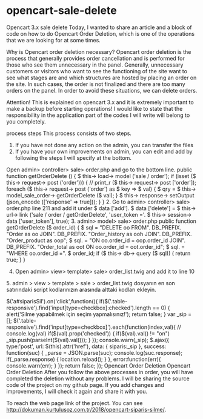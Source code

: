 # opencart-sale-delete
Opencart 3.x sale delete
Today, I wanted to share an article and a block of code on how to do Opencart Order Deletion, which is one of the operations that we are looking for at some times.

Why is Opencart order deletion necessary?
Opencart order deletion is the process that generally provides order cancellation and is performed for those who see them unnecessary in the panel. Generally, unnecessary customers or visitors who want to see the functioning of the site want to see what stages are and which structures are hosted by placing an order on the site. In such cases, the order is not finalized and there are too many orders on the panel. In order to avoid these situations, we can delete orders.

Attention!
This is explained on opencart 3.x and it is extremely important to make a backup before starting operations! I would like to state that the responsibility in the application part of the codes I will write will belong to you completely.

process steps
This process consists of two steps.
1. If you have not done any action on the admin, you can transfer the files
2. If you have your own improvements on admin, you can edit and add by following the steps I will specify at the bottom.

Open admin> controller> sale> order.php and go to the bottom line.
public function getOrderDelete () {
        $ this-> load-> model ('sale / order');
        if (isset ($ this-> request-> post ('order')))
        {
// print_r ($ this-> request-> post ['order']);
            foreach ($ this-> request-> post ('order') as $ key => $ val)
            {
                $ qry = $ this-> model_sale_order-> getOrderDelete ($ val);
            }
            $ this-> response-> setOutput (json_encode (['response' => true]));
        }
    }
2. Go to admin> controller> sale> order.php line 211 and add it under $ data ['add'].
$ data ['delete'] = $ this-> url-> link ('sale / order / getOrderDelete', 'user_token ='. $ this-> session-> data ['user_token'], true);
3. admin> model> sale> order.php
public function getOrderDelete ($ order_id) {
        $ sql = "DELETE oo FROM". DB_PREFIX. "Order as oo JOIN". DB_PREFIX. "Order_history as ooh JOIN". DB_PREFIX. "Order_product as oop";
        $ sql. = "ON oo.order_id = oop.order_id JOIN". DB_PREFIX. "Order_total as oot ON oo.order_id = oot.order_id";
        $ sql. = "WHERE oo.order_id =". $ order_id;
        if ($ this-> db-> query ($ sql)) (
            return true;
        }
    }
    
4. Open admin> view> template> sale> order_list.twig and add it to line 10

<a href="{{ sil }}" id="siparisSil" data-toggle="tooltip" title="Seçili Siparişleri Sil" class="btn btn-danger"><i class="fa fa-trash-o"></i></a> </div>
5. admin > view > template > sale > order_list.twig dosyanın en son satırındaki script kodlarınızın arasında alttaki kodları ekleyin.

$('a#siparisSil').on('click',function(){
    if($('.table-responsive').find('input[type=checkbox]:checked').length == 0)
    {
        alert('Silme yapabilmek için seçim yapmalısınız!');
        return false;
    }
    var _sip    =   [];
    $('.table-responsive').find('input[type=checkbox]').each(function(index,val){
        // console.log(val)
        if($(val).prop('checked'))
        {
            if($(val).val() != "on")
                _sip.push(parseInt($(val).val()));
        }
    });
    console.warn(_sip);
    $.ajax({
        type:'post',
        url: $(this).attr('href'),
        data: { siparis:_sip },
        success: function(suc)
        {
            _parse = JSON.parse(suc);
            console.log(suc.response);
            if(_parse.response)
            {
                location.reload();
            }
        },
        error:function(err){
            console.warn(err);
        }
    });
    return false;
});
Opencart Order Deletion
Opencart Order Deletion
After you follow the above processes in order, you will have completed the deletion without any problems.
I will be sharing the source code of the project on my github page. If you add changes and improvements, I will check it again and share it with you.

To reach the web page link of the project. You can see http://dokuman.kurtulusoz.com.tr/2018/opencart-siparis-silme/. 

